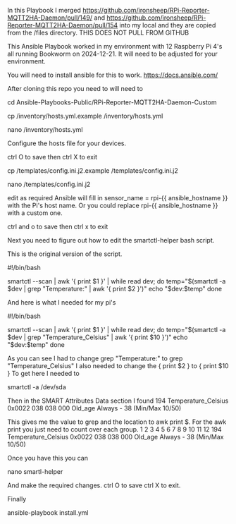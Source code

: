 In this Playbook I merged https://github.com/ironsheep/RPi-Reporter-MQTT2HA-Daemon/pull/149/ and https://github.com/ironsheep/RPi-Reporter-MQTT2HA-Daemon/pull/154 into my local and they are copied from the /files directory. THIS DOES NOT PULL FROM GITHUB

This Ansible Playbook worked in my environment with 12 Raspberry Pi 4's all running Bookworm on 2024-12-21.  It will need to be adjusted for your environment. 

You will need to install ansible for this to work. https://docs.ansible.com/

After cloning this repo you need to will need to 

cd Ansible-Playbooks-Public/RPi-Reporter-MQTT2HA-Daemon-Custom

cp /inventory/hosts.yml.example /inventory/hosts.yml

nano /inventory/hosts.yml

Configure the hosts file for your devices.

ctrl O to save then ctrl X to exit

cp /templates/config.ini.j2.example /templates/config.ini.j2

nano /templates/config.ini.j2

edit as required 
Ansible will fill in sensor_name = rpi-{{ ansible_hostname }} with the Pi's host name.
Or you could replace rpi-{{ ansible_hostname }} with a custom one.

ctrl and o to save then ctrl x to exit

Next you need to figure out how to edit the smartctl-helper bash script.

This is the original version of the script.

#!/bin/bash

smartctl --scan | awk '{ print $1 }' | while read dev; do
    temp="$(smartctl -a $dev | grep "Temperature:" | awk '{ print $2 }')"
    echo "$dev:$temp"
done

And here is what I needed for my pi's

#!/bin/bash

smartctl --scan | awk '{ print $1 }' | while read dev; do
    temp="$(smartctl -a $dev | grep "Temperature_Celsius" | awk '{ print $10 }')"
    echo "$dev:$temp"
done

As you can see I had to change grep "Temperature:"  to grep "Temperature_Celsius" I also needed to change the { print $2 } to { print $10 }
To get here I needed to 

smartctl -a /dev/sda

Then in the SMART Attributes Data section I found 
194 Temperature_Celsius     0x0022   038   038   000    Old_age   Always       -       38 (Min/Max 10/50)

This gives me the value to grep and the location to awk print $. For the awk print you just need to count over each group.
 1            2                3      4     5     6        7        8          9       10     11     12
194 Temperature_Celsius     0x0022   038   038   000    Old_age   Always       -       38 (Min/Max 10/50)

Once you have this you can 

nano smartl-helper

And make the required changes.  ctrl O to save ctrl X to exit.

Finally

ansible-playbook install.yml
